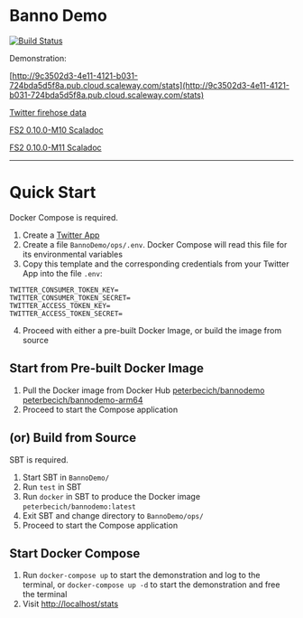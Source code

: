 # Banno Demo

[![Build Status](https://travis-ci.org/peterbecich/BannoDemo.svg?branch=master)](https://travis-ci.org/peterbecich/BannoDemo)

Demonstration:

[http://9c3502d3-4e11-4121-b031-724bda5d5f8a.pub.cloud.scaleway.com/stats](http://9c3502d3-4e11-4121-b031-724bda5d5f8a.pub.cloud.scaleway.com/stats)

[Twitter firehose data](https://developer.twitter.com/en/docs/tweets/sample-realtime/overview/GET_statuse_sample)


[FS2 0.10.0-M10 Scaladoc](https://oss.sonatype.org/service/local/repositories/releases/archive/co/fs2/fs2-core_2.12/0.10.0-M10/fs2-core_2.12-0.10.0-M10-javadoc.jar/!/fs2/index.html)

[FS2 0.10.0-M11 Scaladoc](https://oss.sonatype.org/service/local/repositories/releases/archive/co/fs2/fs2-core_2.12/0.10.0-M11/fs2-core_2.12-0.10.0-M11-javadoc.jar/!/fs2/index.html)


------------
# Quick Start

Docker Compose is required.

1. Create a [Twitter App](https://apps.twitter.com/)
1. Create a file `BannoDemo/ops/.env`.  Docker Compose will read this file for its environmental variables
1. Copy this template and the corresponding credentials from your Twitter App into the file `.env`:

```
TWITTER_CONSUMER_TOKEN_KEY=
TWITTER_CONSUMER_TOKEN_SECRET=
TWITTER_ACCESS_TOKEN_KEY=
TWITTER_ACCESS_TOKEN_SECRET=
```
4. Proceed with either a pre-built Docker Image, or build the image from source

## Start from Pre-built Docker Image

1. Pull the Docker image from Docker Hub
   [peterbecich/bannodemo](https://hub.docker.com/r/peterbecich/bannodemo/)
   [peterbecich/bannodemo-arm64](https://hub.docker.com/r/peterbecich/bannodemo-arm64/)
1. Proceed to start the Compose application


## (or) Build from Source

SBT is required.

1. Start SBT in `BannoDemo/`
1. Run `test` in SBT
1. Run `docker` in SBT to produce the Docker image `peterbecich/bannodemo:latest`
1. Exit SBT and change directory to `BannoDemo/ops/`
1. Proceed to start the Compose application

## Start Docker Compose

1. Run `docker-compose up` to start the demonstration and log to the terminal, or `docker-compose up -d` to start the demonstration and free the terminal
1. Visit [http://localhost/stats](http://localhost/stats)
